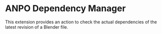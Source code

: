 # ANPO Dependency Manager

This extension provides an action to check the actual dependencies of the latest revision of a Blender file.